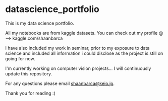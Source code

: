 # datascience_portfolio
This is my data science portfolio. 

All my notebooks are from kaggle datasets. You can check out my profile @ -->  kaggle.com/shaanbarca

I have also included my work in seminar, prior to my exposure to data science and included all information i could disclose as the project is still on going for now.

I'm currently working on computer vision projects...  I will continuously update this repository.

For any questions please email shaanbarca@keio.jp. 

Thank you for reading :)
